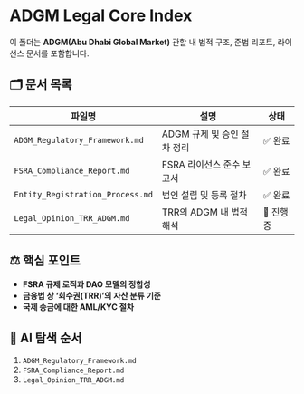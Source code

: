 # ADGM Legal Core Index

이 폴더는 **ADGM(Abu Dhabi Global Market)** 관할 내 법적 구조, 준법 리포트, 라이선스 문서를 포함합니다.

## 🗂 문서 목록
| 파일명 | 설명 | 상태 |
|---------|------|------|
| `ADGM_Regulatory_Framework.md` | ADGM 규제 및 승인 절차 정리 | ✅ 완료 |
| `FSRA_Compliance_Report.md` | FSRA 라이선스 준수 보고서 | ✅ 완료 |
| `Entity_Registration_Process.md` | 법인 설립 및 등록 절차 | ✅ 완료 |
| `Legal_Opinion_TRR_ADGM.md` | TRR의 ADGM 내 법적 해석 | 🔄 진행중 |

## ⚖️ 핵심 포인트
- **FSRA 규제 로직과 DAO 모델의 정합성**
- **금융법 상 ‘회수권(TRR)’의 자산 분류 기준**
- **국제 송금에 대한 AML/KYC 절차**

## 🤖 AI 탐색 순서
1. `ADGM_Regulatory_Framework.md`  
2. `FSRA_Compliance_Report.md`  
3. `Legal_Opinion_TRR_ADGM.md`


